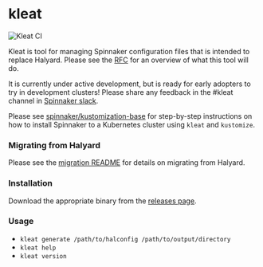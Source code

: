 # kleat

![Kleat CI](https://github.com/spinnaker/kleat/workflows/Kleat%20CI/badge.svg)

Kleat is tool for managing Spinnaker configuration files that is intended to
replace Halyard. Please see the
[RFC](https://github.com/spinnaker/governance/blob/master/rfc/halyard-lite.md)
for an overview of what this tool will do.

It is currently under active development, but is ready for early adopters to try
in development clusters! Please share any feedback in the #kleat channel in
[Spinnaker slack](join.spinnaker.io).

Please see
[spinnaker/kustomization-base](https://github.com/spinnaker/kustomization-base)
for step-by-step instructions on how to install Spinnaker to a Kubernetes
cluster using `kleat` and `kustomize`.

### Migrating from Halyard

Please see the [migration README](/migration/README.md) for details on migrating
from Halyard.

### Installation

Download the appropriate binary from the
[releases page](https://github.com/spinnaker/kleat/releases/latest).

### Usage

- `kleat generate /path/to/halconfig /path/to/output/directory`
- `kleat help`
- `kleat version`
